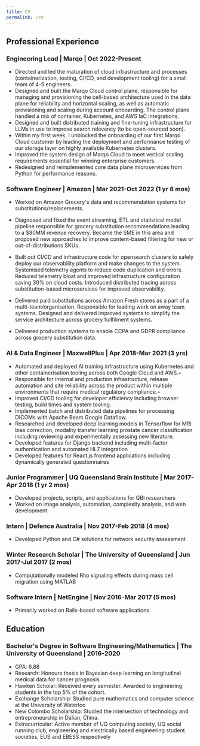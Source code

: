 ```yaml
---
title: CV
permalink: /cv
---
```


## Professional Experience
### Engineering Lead | Marqo | Oct 2022-Present
- Directed and led the maturation of cloud infrastructure and processes (containerization, testing, CI/CD, and development tooling) for a small team of 4-5 engineers.
- Designed and built the Marqo Cloud control plane, responsible for managing and provisioning the cell-based architecture used in the data plane for reliability and horizontal scaling, as well as automatic provisioning and scaling during account onboarding. The control plane handled a mix of container, Kubernetes, and AWS IaC integrations.
- Designed and built distributed training and fine-tuning infrastructure for LLMs in use to improve search relevancy (to be open-sourced soon).
- Within my first week, I unblocked the onboarding of our first Marqo Cloud customer by leading the deployment and performance testing of our storage layer on highly available Kubernetes clusters.
- Improved the system design of Marqo Cloud to meet vertical scaling requirements essential for winning enterprise customers.
- Redesigned and reimplemented core data plane microservices from Python for performance reasons.

### Software Engineer | Amazon | Mar 2021-Oct 2022 (1 yr 8 mos)
- Worked on Amazon Grocery's data and recommendation systems for substitutions/replacements.

- Diagnosed and fixed the event streaming, ETL and statistical model pipeline responsible for grocery substitution recommendations leading to a $80MM revenue recovery. Became the SME in this area and proposed new approaches to improve content-based filtering for new or out-of-distributions SKUs.

- Built out CI/CD and infrastructure code for opensearch clusters to safely deploy our observability platform and make changes to the system. Systemised telemetry agents to reduce code duplication and errors. Reduced telemetry bloat and improved infrastructure configuration saving 30% on cloud costs. Introduced distributed tracing across substitution-based microservices for improved observability.

- Delivered paid substitutions across Amazon Fresh stores as a part of a multi-team/organisation. Responsible for leading work on away team systems. Designed and delivered improved systems to simplify the service architecture across grocery fullfilment systems. 

- Delivered production systems to enable CCPA and GDPR compliance across grocery substitution data.

### AI & Data Engineer | MaxwellPlus | Apr 2018-Mar 2021 (3 yrs)
- Automated and deployed AI training infrastructure using Kubernetes and other containerisation tooling across both Google Cloud and AWS.◦
- Responsible for internal and production infrastructure, release automation and site reliability across the product within multiple environments that require medical regulatory compliance.◦
- Improved CI/CD tooling for developer efficiency including browser testing, build times and system tooling.
- Implemented batch and distributed data pipelines for processing DICOMs with Apache Beam Google Dataflow.
- Researched and developed deep learning models in Tensorflow for MRI bias correction, modality transfer learning prostate cancer classification including reviewing and experimentally assessing new literature.
- Developed features for Django backend including multi-factor authentication and automated HL7 integration
- Developed features for React.js frontend applications including dynamically generated questionnaires

### Junior Programmer | UQ Queensland Brain Institute | Mar 2017-Apr 2018 (1 yr 2 mos)
- Developed projects, scripts, and applications for QBI researchers
- Worked on image analysis, automation, complexity analysis, and web development

### Intern | Defence Australia | Nov 2017-Feb 2018 (4 mos)
- Developed Python and C# solutions for network security assessment

### Winter Research Scholar | The University of Queensland | Jun 2017-Jul 2017 (2 mos)
- Computationally modeled Rho signaling effects during mass cell migration using MATLAB

### Software Intern | NetEngine | Nov 2016-Mar 2017 (5 mos)
- Primarily worked on Rails-based software applications

## Education
### Bachelor's Degree in Software Engineering/Mathematics | The University of Queensland | 2016-2020
- GPA: 6.88
- Research: Honours thesis in Bayesian deep learning on longitudinal medical data for cancer prognosis
- Hawken Scholar: Received every semester. Awarded to engineering students in the top 5% of the cohort.
- Exchange Scholarship: Studied pure mathematics and computer science at the University of Waterloo
- New Colombo Scholarship: Studied the intersection of technology and entrepreneurship in Dalian, China.
- Extracurricular: Active member of UQ computing society, UQ social running club, engineering and electrically based engineering student societies, EUS and EBESS respectively

